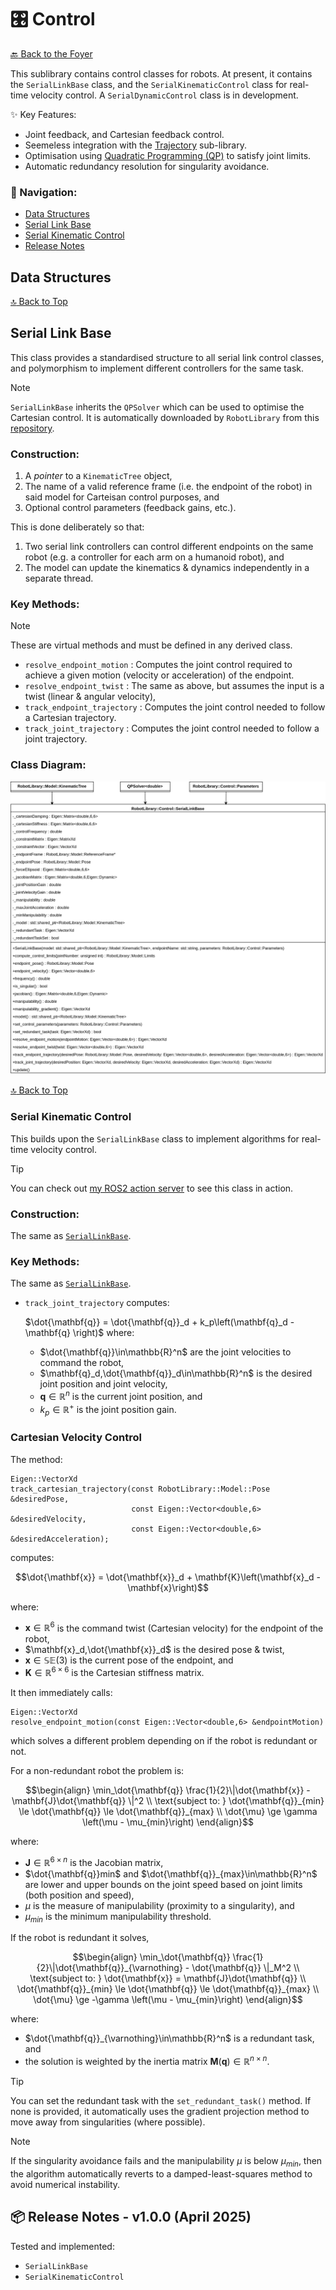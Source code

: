 # :control_knobs: Control

[:back: Back to the Foyer](../README.md)

This sublibrary contains control classes for robots. At present, it contains the `SerialLinkBase` class, and the `SerialKinematicControl` class for real-time velocity control. A `SerialDynamicControl` class is in development.

:sparkles: Key Features:
- Joint feedback, and Cartesian feedback control.
- Seemeless integration with the [Trajectory](https://github.com/Woolfrey/software_robot_library/tree/master/Trajectory) sub-library.
- Optimisation using [Quadratic Programming (QP)](https://github.com/Woolfrey/software_simple_qp) to satisfy joint limits.
- Automatic redundancy resolution for singularity avoidance.

### :compass: Navigation:

- [Data Structures](#data-structures)
- [Serial Link Base](#serial-link-base)
- [Serial Kinematic Control](#serial-kinematic-control)
- [Release Notes](#package-release-notes---v100-april-2025)

## Data Structures

[:top: Back to Top](#control_knobs-control)

## Serial Link Base

This class provides a standardised structure to all serial link control classes, and polymorphism to implement different controllers for the same task.

> [!NOTE]
> `SerialLinkBase` inherits the `QPSolver` which can be used to optimise the Cartesian control. It is automatically downloaded by `RobotLibrary` from this [repository](https://github.com/Woolfrey/software_simple_qp).

### Construction:

1. A _pointer_ to a `KinematicTree` object,
2. The name of a valid reference frame (i.e. the endpoint of the robot) in said model for Carteisan control purposes, and
3. Optional control parameters (feedback gains, etc.).

This is done deliberately so that:
1. Two serial link controllers can control different endpoints on the same robot (e.g. a controller for each arm on a humanoid robot), and
2. The model can update the kinematics & dynamics independently in a separate thread.

### Key Methods:

> [!NOTE]
> These are virtual methods and must be defined in any derived class.

- `resolve_endpoint_motion` : Computes the joint control required to achieve a given motion (velocity or acceleration) of the endpoint.
- `resolve_endpoint_twist` : The same as above, but assumes the input is a twist (linear & angular velocity),
- `track_endpoint_trajectory` : Computes the joint control needed to follow a Cartesian trajectory.
- `track_joint_trajectory` : Computes the joint control needed to follow a joint trajectory.

### Class Diagram:

<p align="center">
  <img src="doc/SerialLinkBase.png" width="600" height="auto"/>
</p>

[:top: Back to Top](#control_knobs-control)

### Serial Kinematic Control

This builds upon the `SerialLinkBase` class to implement algorithms for real-time velocity control.

> [!TIP]
> You can check out [my ROS2 action server](https:://github.com/Woolfrey/server_serial_link) to see this class in action.

### Construction:

The same as [`SerialLinkBase`](#construction).

### Key Methods:

The same as [`SerialLinkBase`](#key-methods).

- `track_joint_trajectory` computes:

  $\dot{\mathbf{q}} = \dot{\mathbf{q}}_d + k_p\left(\mathbf{q}_d - \mathbf{q} \right)$
  where:
  - $\dot{\mathbf{q}}\in\mathbb{R}^n$ are the joint velocities to command the robot,
  - $\mathbf{q}_d,\dot{\mathbf{q}}_d\in\mathbb{R}^n$ is the desired joint position and joint velocity,
  - $\mathbf{q}\in\mathbb{R}^n$ is the current joint position, and
  - $k_p\in\mathbb{R}^+$ is the joint position gain.


### Cartesian Velocity Control

The method:
```
Eigen::VectorXd
track_cartesian_trajectory(const RobotLibrary::Model::Pose &desiredPose,
                           const Eigen::Vector<double,6> &desiredVelocity,
                           const Eigen::Vector<double,6> &desiredAcceleration);
```
computes:
```math
\dot{\mathbf{x}} = \dot{\mathbf{x}}_d + \mathbf{K}\left(\mathbf{x}_d - \mathbf{x}\right)
```
where:
- $\mathbf{x}\in\mathbb{R}^6$ is the command twist (Cartesian velocity) for the endpoint of the robot,
- $\mathbf{x}_d,\dot{\mathbf{x}}_d$ is the desired pose & twist,
- $\mathbf{x}\in\mathbb{SE}(3)$ is the current pose of the endpoint, and
- $\mathbf{K}\in\mathbb{R}^{6\times 6}$ is the Cartesian stiffness matrix.

It then immediately calls:
```
Eigen::VectorXd
resolve_endpoint_motion(const Eigen::Vector<double,6> &endpointMotion)
```
which solves a different problem depending on if the robot is redundant or not.

For a non-redundant robot the problem is:
```math
\begin{align}
  \min_\dot{\mathbf{q}} \frac{1}{2}\|\dot{\mathbf{x}} - \mathbf{J}\dot{\mathbf{q}} \|^2 \\
  \text{subject to: } \dot{\mathbf{q}}_{min} \le \dot{\mathbf{q}} \le \dot{\mathbf{q}}_{max} \\
                      \dot{\mu} \ge \gamma \left(\mu - \mu_{min}\right)
\end{align}
```
where:
- $\mathbf{J}\in\mathbb{R}^{6\times n}$ is the Jacobian matrix,
- $\dot{\mathbf{q}}min$ and $\dot{\mathbf{q}}_{max}\in\mathbb{R}^n$ are lower and upper bounds on the joint speed based on joint limits (both position and speed),
- $\mu$ is the measure of manipulability (proximity to a singularity), and
- $\mu_{min}$ is the minimum manipulability threshold.

If the robot is redundant it solves,
```math
\begin{align}
  \min_\dot{\mathbf{q}} \frac{1}{2}\|\dot{\mathbf{q}}_{\varnothing} - \dot{\mathbf{q}} \|_M^2 \\
  \text{subject to: } \dot{\mathbf{x}} = \mathbf{J}\dot{\mathbf{q}} \\
               \dot{\mathbf{q}}_{min} \le \dot{\mathbf{q}} \le \dot{\mathbf{q}}_{max} \\
                      \dot{\mu} \ge -\gamma \left(\mu - \mu_{min}\right)
\end{align}
```
where:
- $\dot{\mathbf{q}}_{\varnothing}\in\mathbb{R}^n$ is a redundant task, and
- the solution is weighted by the inertia matrix $\mathbf{M}(\mathbf{q})\in\mathbb{R}^{n\times n}$.

> [!TIP]
> You can set the redundant task with the `set_redundant_task()` method. If none is provided, it automatically uses the gradient projection method to move away from singularities (where possible).

> [!NOTE]
> If the singularity avoidance fails and the manipulability $\mu$ is below $\mu_{min}$, then the algorithm automatically reverts to a damped-least-squares method to avoid numerical instability.

## :package: Release Notes - v1.0.0 (April 2025)

Tested and implemented:
- `SerialLinkBase`
- `SerialKinematicControl`

